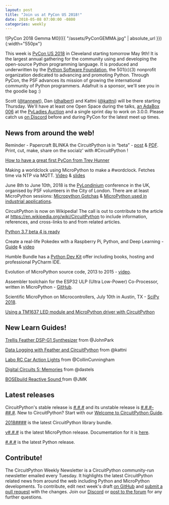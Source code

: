 ```yaml
---
layout: post
title: "Join us at PyCon US 2018!"
date: 2018-05-08 07:00:00 -0800
categories: weekly
---
```


![PyCon 2018 Gemma M0]({{ "/assets/PyConGEMMA.jpg" | absolute_url }}){:width="550px"}

This week is [PyCon US 2018](https://us.pycon.org/2018/) in Cleveland starting tomorrow May 9th! It is the largest annual gathering for the community using and developing the open-source Python programming language. It is produced and underwritten by the [Python Software Foundation](https://www.python.org/psf-landing/), the 501(c)(3) nonprofit organization dedicated to advancing and promoting Python. Through PyCon, the PSF advances its mission of growing the international community of Python programmers. Adafruit is a sponsor, we'll see you in the goodie bag :)

Scott ([@tannewt](https://github.com/tannewt/)), Dan ([dhalbert](https://github.com/dhalbert/)) and Kattni ([@kattni](https://github.com/kattni/)) will be there starting Thursday. We'll have at least one Open Space during the talks, [an AdaBox 006](https://www.adafruit.com/product/3697) at the [PyLadies Auction](https://us.pycon.org/2018/events/auction/) and a single sprint day to work on 3.0.0. Please catch us [on Discord](https:/adafru.it/discord) before and during PyCon for the latest meet up times.

## News from around the web!

Reminder - Papercraft BLINKA the CircuitPython is in “beta” - [post](https://blog.adafruit.com/2018/05/06/papercraft-blinka-the-circuitpython-beta-adafruit-circuitpython-circuitpython/) & [PDF](https://cdn-blog.adafruit.com/uploads/2018/05/blinka_paper_beta.pdf). Print, cut, make, share on the socialz' with #CircuitPython !

[How to have a great first PyCon from Trey Hunner](http://treyhunner.com/2018/04/how-to-make-the-most-of-your-first-pycon/)

Making a worldclock using MicroPython to make a #wordclock. Fetches time via NTP via MQTT. [Video](https://www.youtube.com/watch?v=Vhjbvjjx3fk) & [slides](https://flowolf.github.io/glt18-talk/#/)

June 8th to June 10th, 2018 is the [PyLondinium](https://pylondinium.org/) conference in the UK, organised by PSF volunteers in the City of London. There are at least MicroPython sessions: [Micropython Gotchas](https://pylondinium.org/talk.html?talk_id=7) & [MicroPython used in industrial applications](https://pylondinium.org/talk.html?talk_id=15).

CircuitPython is now on Wikipedia! The call is out to contribute to the article at  https://en.wikipedia.org/wiki/CircuitPython to include information, references, and cross-links to and from related articles.

[Python 3.7 beta 4 is ready](https://www.python.org/downloads/release/python-370b4/)

Create a real-life Pokedex with a Raspberry Pi, Python, and Deep Learning - [Guide](https://www.pyimagesearch.com/2018/04/30/a-fun-hands-on-deep-learning-project-for-beginners-students-and-hobbyists/) & [video](https://www.youtube.com/watch?v=em1oFZO-XW8)

Humble Bundle has a [Python Dev Kit](https://www.humblebundle.com/software/python-dev-kit-bundle) offer including books, hosting and professional PyCharm IDE.

Evolution of MicroPython source code, 2013 to 2015 - [video](https://www.youtube.com/watch?v=k4IWGcjNrLo).

Assembler toolchain for the ESP32 ULP (Ultra Low-Power) Co-Processor, written in MicroPython - [GitHub](https://github.com/ThomasWaldmann/py-esp32-ulp).

Scientific MicroPython on Microcontrollers, July 10th in Austin, TX - [SciPy 2018](https://scipy2018.scipy.org/ehome/299527/711308/).

[Using a TM1637 LED module and MicroPython driver with CircuitPython](http://blog.oddbit.com/2018/05/03/using-a-tm-led-module-with-cir/)

## New Learn Guides!

[Trellis Feather DSP-G1 Synthesizer](https://learn.adafruit.com/feather-trellis-dsp-g1-synthesizer) from @JohnPark

[Data Logging with Feather and CircuitPython](https://learn.adafruit.com/data-logging-with-feather-and-circuitpython) from @kattni

[Labo RC Car Action Lights](https://learn.adafruit.com/labo-rc-car-underglow) from @CollinCunningham

[Digital Circuits 5: Memories](https://learn.adafruit.com/digital-circuits-5-memories) from @dastels

[BOSEbuild Reactive Sound ](https://learn.adafruit.com/bosebuild-reactive-sound) from @JMK

## Latest releases

CircuitPython's stable release is [#.#.#](https://github.com/adafruit/circuitpython/releases/latest) and its unstable release is [#.#.#-##.#](https://github.com/adafruit/circuitpython/releases). New to CircuitPython? Start with our [Welcome to CircuitPython Guide](https://learn.adafruit.com/welcome-to-circuitpython).

[2018####](https://github.com/adafruit/Adafruit_CircuitPython_Bundle/releases/latest) is the latest CircuitPython library bundle.

[v#.#.#](https://micropython.org/download) is the latest MicroPython release. Documentation for it is [here](http://docs.micropython.org/en/latest/pyboard/).

[#.#.#](https://www.python.org/downloads/) is the latest Python release.

## Contribute!

The CircuitPython Weekly Newsletter is a CircuitPython community-run newsletter emailed every Tuesday. It highlights the latest CircuitPython related news from around the web including Python and MicroPython developments. To contribute, edit next week's draft [on GitHub](https://github.com/adafruit/circuitpython-weekly-newsletter/tree/gh-pages/_drafts) and [submit a pull request](https://help.github.com/articles/editing-files-in-your-repository/) with the changes. Join our [Discord](https://adafru.it/discord) or [post to the forum](https://forums.adafruit.com/viewforum.php?f=60) for any further questions.
